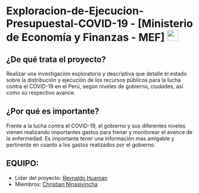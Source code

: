 # Exploracion-de-Ejecucion-Presupuestal-COVID-19 - [Ministerio de Economía y Finanzas - MEF] <img src="https://image.flaticon.com/icons/svg/323/323273.svg" width="30"/> 

## ¿De qué trata el proyecto?

Realizar una investigación exploratoria y descriptiva que detalle el estado sobre la distribución y ejecución de los recursos públicos para la lucha contra el COVID-19 en el Perú, según niveles de gobierno, ciudades, así como su respectivo avance.

## ¿Por qué es importante? 

Frente a la lucha contra el COVID-19, el gobierno y sus diferentes niveles vienen realizando importantes gastos para frenar y monitorear el avance de la enfermedad. Es importante tener una información mas amigable y pertinente en cuanto a los gastos realizados por el gobierno.


## EQUIPO:

* Líder del proyecto: [Reynaldo Huaman](https://www.linkedin.com/in/reynaldo-huaman-38ab50113/)
* Miembros: [Christian Ninasivincha](https://www.linkedin.com/in/ninasivincha/)

